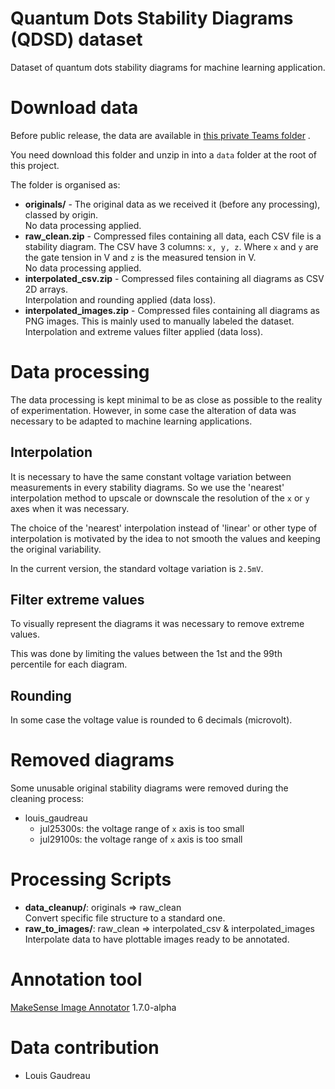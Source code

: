 # Quantum Dots Stability Diagrams (QDSD) dataset

Dataset of quantum dots stability diagrams for machine learning application.

# Download data

Before public release, the data are available
in [this private Teams folder](https://usherbrooke.sharepoint.com/:f:/r/sites/UdeS-UW-Memristor-basedMLforQuantumTechs/Documents%20partages/General/Datasets/QDSD?csf=1&web=1&e=YtBFnn)
.

You need download this folder and unzip in into a `data` folder at the root of this project.

The folder is organised as:

* __originals/__ - The original data as we received it (before any processing), classed by origin.  
  No data processing applied.
* __raw_clean.zip__ - Compressed files containing all data, each CSV file is a stability diagram. The CSV have 3
  columns: `x, y, z`. Where `x` and `y` are the gate tension in V and `z` is the measured tension in V.  
  No data processing applied.
* __interpolated_csv.zip__ - Compressed files containing all diagrams as CSV 2D arrays.  
  Interpolation and rounding applied (data loss).
* __interpolated_images.zip__ - Compressed files containing all diagrams as PNG images. This is mainly used to manually
  labeled the dataset.  
  Interpolation and extreme values filter applied (data loss).

# Data processing

The data processing is kept minimal to be as close as possible to the reality of experimentation. However, in some case
the alteration of data was necessary to be adapted to machine learning applications.

## Interpolation

It is necessary to have the same constant voltage variation between measurements in every stability diagrams. So we use
the 'nearest' interpolation method to upscale or downscale the resolution of the `x` or `y` axes when it was necessary.

The choice of the 'nearest' interpolation instead of 'linear' or other type of interpolation is motivated by the idea to
not smooth the values and keeping the original variability.

In the current version, the standard voltage variation is `2.5mV`.

## Filter extreme values

To visually represent the diagrams it was necessary to remove extreme values.

This was done by limiting the values between the 1st and the 99th percentile for each diagram.

## Rounding

In some case the voltage value is rounded to 6 decimals (microvolt).

# Removed diagrams

Some unusable original stability diagrams were removed during the cleaning process:

* louis_gaudreau
  * jul25300s: the voltage range of `x` axis is too small
  * jul29100s: the voltage range of `x` axis is too small

# Processing Scripts

* __data_cleanup/__: originals => raw_clean  
  Convert specific file structure to a standard one.
* __raw_to_images/__: raw_clean => interpolated_csv & interpolated_images  
  Interpolate data to have plottable images ready to be annotated.

# Annotation tool

[MakeSense Image Annotator](https://www.makesense.ai/) 1.7.0-alpha

# Data contribution

* Louis Gaudreau
